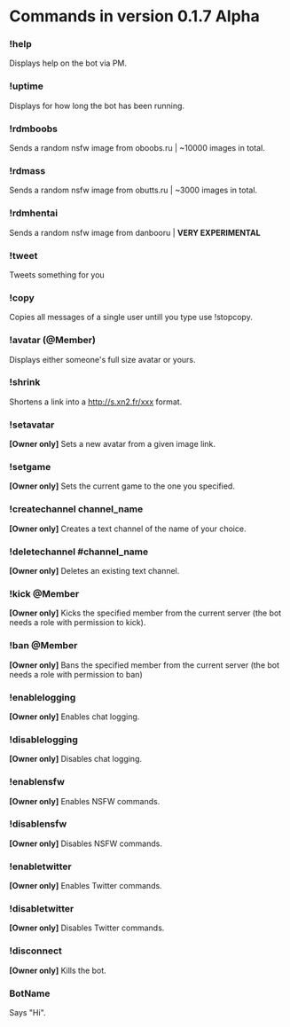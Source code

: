 # Commands in version **0.1.7 Alpha**

### !help
Displays help on the bot via PM.

### !uptime
Displays for how long the bot has been running.

### !rdmboobs
Sends a random nsfw image from oboobs.ru | ~10000 images in total.

### !rdmass
Sends a random nsfw image from obutts.ru | ~3000 images in total.

### !rdmhentai
Sends a random nsfw image from danbooru | **VERY EXPERIMENTAL**

### !tweet
Tweets something for you 

### !copy
Copies all messages of a single user untill you type use !stopcopy.

### !avatar (@Member)
Displays either someone's full size avatar or yours.

### !shrink
Shortens a link into a http://s.xn2.fr/xxx format.

### !setavatar
**[Owner only]** Sets a new avatar from a given image link.

### !setgame
**[Owner only]** Sets the current game to the one you specified.

### !createchannel channel_name
**[Owner only]** Creates a text channel of the name of your choice.

### !deletechannel #channel_name
**[Owner only]** Deletes an existing text channel.		

### !kick @Member
**[Owner only]** Kicks the specified member from the current server (the bot needs a role with permission to kick).

### !ban @Member
**[Owner only]** Bans the specified member from the current server (the bot needs a role with permission to ban)

### !enablelogging
**[Owner only]** Enables chat logging.

### !disablelogging
**[Owner only]** Disables chat logging.

### !enablensfw
**[Owner only]** Enables NSFW commands.

### !disablensfw
**[Owner only]** Disables NSFW commands.

### !enabletwitter
**[Owner only]** Enables Twitter commands.

### !disabletwitter
**[Owner only]** Disables Twitter commands.

### !disconnect
**[Owner only]** Kills the bot.

### BotName 
Says "Hi".
